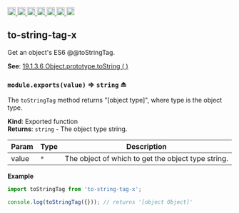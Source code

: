 <a
  href="https://travis-ci.org/Xotic750/to-string-tag-x"
  title="Travis status">
<img
  src="https://travis-ci.org/Xotic750/to-string-tag-x.svg?branch=master"
  alt="Travis status" height="18">
</a>
<a
  href="https://david-dm.org/Xotic750/to-string-tag-x"
  title="Dependency status">
<img src="https://david-dm.org/Xotic750/to-string-tag-x/status.svg"
  alt="Dependency status" height="18"/>
</a>
<a
  href="https://david-dm.org/Xotic750/to-string-tag-x?type=dev"
  title="devDependency status">
<img src="https://david-dm.org/Xotic750/to-string-tag-x/dev-status.svg"
  alt="devDependency status" height="18"/>
</a>
<a
  href="https://badge.fury.io/js/to-string-tag-x"
  title="npm version">
<img src="https://badge.fury.io/js/to-string-tag-x.svg"
  alt="npm version" height="18">
</a>
<a
  href="https://www.jsdelivr.com/package/npm/to-string-tag-x"
  title="jsDelivr hits">
<img src="https://data.jsdelivr.com/v1/package/npm/to-string-tag-x/badge?style=rounded"
  alt="jsDelivr hits" height="18">
</a>
<a
  href="https://bettercodehub.com/results/Xotic750/to-string-tag-x"
  title="bettercodehub score">
<img src="https://bettercodehub.com/edge/badge/Xotic750/to-string-tag-x?branch=master"
  alt="bettercodehub score" height="18">
</a>
<a
  href="https://coveralls.io/github/Xotic750/to-string-tag-x?branch=master"
  title="Coverage Status">
<img src="https://coveralls.io/repos/github/Xotic750/to-string-tag-x/badge.svg?branch=master"
  alt="Coverage Status" height="18">
</a>

<a name="module_to-string-tag-x"></a>

## to-string-tag-x

Get an object's ES6 @@toStringTag.

**See**: [19.1.3.6 Object.prototype.toString ( )](http://www.ecma-international.org/ecma-262/6.0/#sec-object.prototype.tostring)  

<a name="exp_module_to-string-tag-x--module.exports"></a>

### `module.exports(value)` ⇒ <code>string</code> ⏏

The `toStringTag` method returns "[object type]", where type is the
object type.

**Kind**: Exported function  
**Returns**: <code>string</code> - The object type string.

| Param | Type            | Description                                        |
| ----- | --------------- | -------------------------------------------------- |
| value | <code>\*</code> | The object of which to get the object type string. |

**Example**

```js
import toStringTag from 'to-string-tag-x';

console.log(toStringTag({})); // returns '[object Object]'
```
